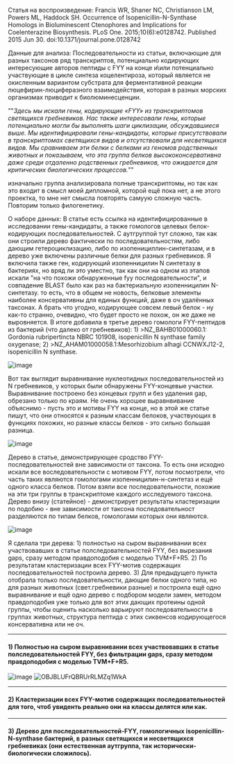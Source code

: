 Статья на воспроизведение: Francis WR, Shaner NC, Christianson LM, Powers ML, Haddock SH. Occurrence of Isopenicillin-N-Synthase Homologs in Bioluminescent Ctenophores and Implications for Coelenterazine Biosynthesis. PLoS One. 2015;10(6):e0128742. Published 2015 Jun 30. doi:10.1371/journal.pone.0128742 

Данные для анализа: Последовательности из статьи, включающие для разных таксонов ряд транскриптов, потенциально кодирующих интересующие авторов пептиды с FYY на конце и\или потенциально участвующие в цикле синтеза коцелентироза, который является не окисленным вариантом субстрата для ферментативной реакции люцефирин-люциферазного взаимодействия, которая в разных морских организмах приводит к биолюминесценции. 

""_Здесь мы искали гены, кодирующие «FYY» из транскриптомов светящихся гребневиков. Нас также интересовали гены, которые потенциально могли бы выполнять шаги циклизации, обсуждавшиеся выше. Мы идентифицировали гены-кандидаты, которые присутствовали в транскриптомах светящихся видов и отсутствовали для несветящихся видов. Мы сравниваем эти белки с белками из геномов родственных животных и показываем, что эта группа белков высококонсервативна даже среди отдаленно родственных гребневиков, что ожидается для критических биологических процессов._""

изначально группа анализировала полные транскриптомы, но так как это входит в смысл моей дипломной, которой ещё пока нет, а не этого проектка, то мне нет смысла повторять самуую сложную часть. Повторим только филогенетику. 

О наборе данных: В статье есть ссылка на идентифицированные в исследовании гены-кандидаты, а также гомологов целевых белок-кодирующих последовательностей. С аутгруппой тут сложно, так как они строили дерево фактически по последовательностям, либо дающим гетероциклизацию, либо по изопенициллин-синтетазам, и в дерево уже включены различные белки для разных гребневиков. Я включила также ген, кодирующий изопенницилин N синтетазу в бактериях, но вряд ли это уместно, так как они на одном из этапов искали "на что похожи обнаруженные fyy последовательности", и совпадение BLAST было как раз на бактериальную изопенницилин N-синтетазу. то есть, что в общем не новость, белковые элементы наиболее консервативны для единых функций, даже в оч удалённых таксонах. А брать что угодно, кодирующее совсем левый белок - ну как-то странно, очевидно, что будет просто не похож, он же даже не выровняется. В итоге добавила в третье дерево гомологи FYY-пептидов из бактерий (что далеко от гребневиков): 1) >NZ_BAHB01000060.1: Gordonia rubripertincta NBRC 101908, isopenicillin N synthase family oxygenase; 2) >NZ_AHAM01000058.1:Mesorhizobium alhagi CCNWXJ12-2, isopenicillin N synthase. 

![image](https://github.com/user-attachments/assets/a0aa7377-726c-4a31-92c4-a5029eb78ebb)

Вот так выглядит выравнивание нуклеотидных последовательностей из N гребневиков, у которых были обнаружены FYY-концевые участки. Выравнивание построено без концевых групп и без удаления gap, обрезано только по краям. Не очень хорошее выравнвивание объяснимо - пусть это и мотивы FYY на конце, но в этой же статье пишут, что они относятся к разным классам белоков, участвующих в функциях похожих, но разные классы белков - это сильно большая разница. 

![image](https://github.com/user-attachments/assets/6a8530d2-2ee5-41a1-ac5a-aa5afb5ea78e)

Дерево в статье, демонстрирующее сродство FYY-последовательностей вне зависимости от таксона. То есть они исходно искали все воследовательности с мотивом FYY, потом посмотрели, что часть таких являются гомологами изопенницилин-н-синтетаз и ещё одного класса белков. Потом взяли все последовательности, похожие на эти три группы в транскриптоме каждого исследуемого таксона. Дерево внизу (статейное) - демонстрирует результаты кластеризации по подобию - вне зависимости от таксона последовательност разделяются по типам белков, гомологами которых они являются.

![image](https://github.com/user-attachments/assets/1aff13f6-96b4-4b03-a9ff-9a770c89cfe6)


Я сделала три дерева: 1) полностью на сыром выравнивании всех участвовавших в статье полследовательностей FYY, без вырезания gaps, сразу методом правдоподобия с моделью TVM+F+R5. 2) По результатам кластеризации всех FYY-мотив содержащих последовательностей построила дерево. 3) Для предыдущего пункта отобрала только последовательности, дающие белки одного типа, но для разных животных (свет.гребневики разные) и построила ещё одно выравнивание и ещё одно дерево с подбором модели замен, методом правдоподобия уже только для вот этих дающих протеины одной группы, чтобы оценить насколько варьируют последовательности в группах животных, структура пептида с этих сиквенсов кодирующегося консервативна или не оч.
______________________________________________________________________________________________________________________________________________________________

#### 1) Полностью на сыром выравнивании всех участвовавших в статье полследовательностей FYY, без фильтрации gaps, сразу методом правдоподобия с моделью TVM+F+R5.

![image](https://github.com/user-attachments/assets/e37111c1-8475-49e4-b5da-091f33078c0d)
![OBJBLUFrQBRUrRLMZq1WkA](https://github.com/user-attachments/assets/0e87d8e1-82c0-42ed-8685-674019bd902e)

______________________________________________________________________________________________________________________________________________________________

#### 2) Кластеризации всех FYY-мотив содержащих последовательностей для того, чтоб увиденть реально они на классы делятся или как.


______________________________________________________________________________________________________________________________________________________________

#### 3) Дерево для последовательностей-FYY, гомологичных isopenicillin-N-synthase бактерий, в разных светящихся и несветящихся гребневиках (они естественная аутгруппа, так исторически-биологически сложилось).


